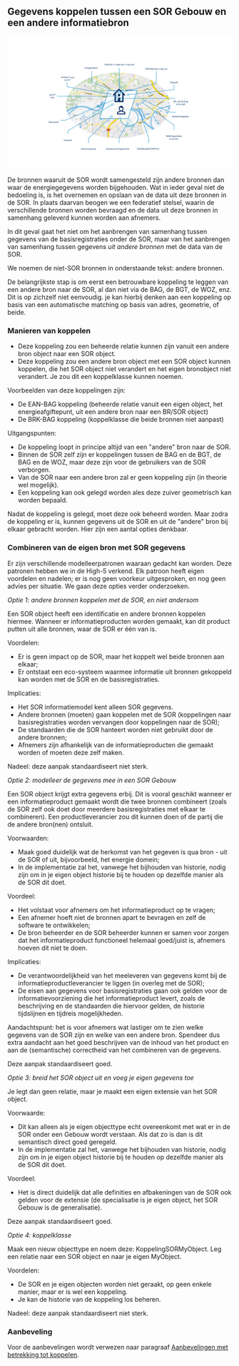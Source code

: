 ## Gegevens koppelen tussen een SOR Gebouw en een andere informatiebron  


![voorbeeld-informatie](media/voorbeeld-informatie.png)

De bronnen waaruit de SOR wordt samengesteld zijn andere bronnen dan waar de energiegegevens worden bijgehouden. Wat in ieder geval niet de bedoeling is, is het overnemen en opslaan van de data uit deze bronnen in de SOR. In plaats daarvan beogen we een federatief stelsel, waarin de verschillende bronnen worden bevraagd en de data uit deze bronnen in samenhang geleverd kunnen worden aan afnemers. 

In dit geval gaat het niet om het aanbrengen van samenhang tussen gegevens van de basisregistraties onder de SOR, maar van het aanbrengen van samenhang tussen gegevens *uit andere bronnen* met de data van de SOR.  

We noemen de niet-SOR bronnen in onderstaande tekst: andere bronnen. 

De belangrijkste stap is om eerst een betrouwbare koppeling te leggen van een andere bron naar de SOR, al dan niet via de BAG, de BGT, de WOZ, enz. Dit is op zichzelf niet eenvoudig. je kan hierbij denken aan een koppeling op basis van een automatische matching op basis van adres, geometrie, of beide. 

### Manieren van koppelen 

- Deze koppeling zou een beheerde relatie kunnen zijn vanuit een andere bron object naar een SOR object. 
- Deze koppeling zou een andere bron object met een SOR object kunnen koppelen, die het SOR object niet verandert en het eigen bronobject niet verandert. Je zou dit een koppelklasse kunnen noemen. 

Voorbeelden van deze koppelingen zijn: 
- De EAN-BAG koppeling (beheerde relatie vanuit een eigen object, het energieafgiftepunt, uit een andere bron naar een BR/SOR object)  
- De BRK-BAG koppeling (koppelklasse die beide bronnen niet aanpast) 

Uitgangspunten:
- De koppeling loopt in principe altijd van een "andere" bron naar de SOR. 
- Binnen de SOR zelf zijn er koppelingen tussen de BAG en de BGT, de BAG en de WOZ, maar deze zijn voor de gebruikers van de SOR verborgen. 
- Van de SOR naar een andere bron zal er geen koppeling zijn (in theorie wel mogelijk). 
- Een koppeling kan ook gelegd worden ales deze zuiver geometrisch kan worden bepaald. 
 
Nadat de koppeling is gelegd, moet deze ook beheerd worden. Maar zodra de koppeling er is, kunnen gegevens uit de SOR en uit de "andere" bron bij elkaar gebracht worden. 
Hier zijn een aantal opties denkbaar. 

### Combineren van de eigen bron met SOR gegevens

Er zijn verschillende modelleerpatronen waaraan gedacht kan worden. Deze patronen hebben we in de High-5 verkend. Elk patroon heeft eigen voordelen en nadelen; er is nog geen voorkeur uitgesproken, en nog geen advies per situatie. We gaan deze opties verder onderzoeken. 

_Optie 1: andere bronnen koppelen met de SOR, en niet andersom_ 

Een SOR object heeft een identificatie en andere bronnen koppelen hiermee. Wanneer er informatieproducten worden gemaakt, kan dit product putten uit alle bronnen, waar de SOR er één van is. 

Voordelen: 
- Er is geen impact op de SOR, maar het koppelt wel beide bronnen aan elkaar;
- Er ontstaat een eco-systeem waarmee informatie uit bronnen gekoppeld kan worden met de SOR en de basisregistraties. 

Implicaties: 
- Het SOR informatiemodel kent alleen SOR gegevens. 
- Andere bronnen (moeten) gaan koppelen met de SOR (koppelingen naar basisregistraties worden vervangen door koppelingen naar de SOR);
- De standaarden die de SOR hanteert worden niet gebruikt door de andere bronnen;
- Afnemers zijn afhankelijk van de informatieproducten die gemaakt worden of moeten deze zelf maken. 

Nadeel: deze aanpak standaardiseert niet sterk. 

_Optie 2: modelleer de gegevens mee in een SOR Gebouw_ 

Een SOR object krijgt extra gegevens erbij. Dit is vooral geschikt wanneer er een informatieproduct gemaakt wordt die twee bronnen combineert (zoals de SOR zelf ook doet door meerdere basisregistraties met elkaar te combineren). Een productleverancier zou dit kunnen doen of de partij die de andere bron(nen) ontsluit.

Voorwaarden: 
- Maak goed duidelijk wat de herkomst van het gegeven is qua bron - uit de SOR of uit, bijvoorbeeld, het energie domein;
- In de implementatie zal het, vanwege het bijhouden van historie, nodig zijn om in je eigen object historie bij te houden op dezelfde manier als de SOR dit doet. 

Voordeel: 
- Het volstaat voor afnemers om het informatieproduct op te vragen;
- Een afnemer hoeft niet de bronnen apart te bevragen en zelf de software te ontwikkelen;
- De bron beheerder en de SOR beheerder kunnen er samen voor zorgen dat het informatieproduct functioneel helemaal goed/juist is, afnemers hoeven dit niet te doen. 

Implicaties: 
- De verantwoordelijkheid van het meeleveren van gegevens komt bij de informatieproductleverancier te liggen (in overleg met de SOR);
- De eisen aan gegevens voor basisregistraties gaan ook gelden voor de informatievoorziening die het informatieproduct levert, zoals de beschrijving en de standaarden die hiervoor gelden, de historie tijdslijnen en tijdreis mogelijkheden. 

Aandachtspunt: het is voor afnemers wat lastiger om te zien welke gegevens van de SOR zijn en welke van een andere bron. Spendeer dus extra aandacht aan het goed beschrijven van de inhoud van het product en aan de (semantische) correctheid van het combineren van de gegevens. 

Deze aanpak standaardiseert goed.  

_Optie 3: breid het SOR object uit en voeg je eigen gegevens toe_ 

Je legt dan geen relatie, maar je maakt een eigen extensie van het SOR object. 

Voorwaarde: 
- Dit kan alleen als je eigen objecttype echt overeenkomt met wat er in de SOR onder een Gebouw wordt verstaan. Als dat zo is dan is dit semantisch direct goed geregeld. 
- In de implementatie zal het, vanwege het bijhouden van historie, nodig zijn om in je eigen object historie bij te houden op dezelfde manier als de SOR dit doet. 

Voordeel:
- Het is direct duidelijk dat alle definities en afbakeningen van de SOR ook gelden voor de extensie (de specialisatie is je eigen object, het SOR Gebouw is de generalisatie).

Deze aanpak standaardiseert goed.  

_Optie 4: koppelklasse_

Maak een nieuw objecttype en noem deze: KoppelingSORMyObject. Leg een relatie naar een SOR object en naar je eigen MyObject. 

Voordelen: 
- De SOR en je eigen objecten worden niet geraakt, op geen enkele manier, maar er is wel een koppeling. 
- Je kan de historie van de koppeling los beheren.

Nadeel: deze aanpak standaardiseert niet sterk. 

### Aanbeveling 

Voor de aanbevelingen wordt verwezen naar paragraaf [Aanbevelingen met betrekking tot koppelen](#aanbevelingen-met-betrekking-tot-koppelen).